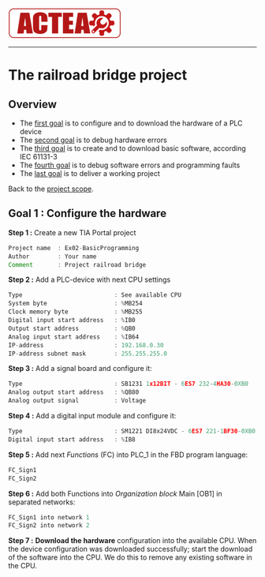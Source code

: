 
![ACTEA](../Logo_ACTEA_2.png)
_____________________________________
# The railroad bridge project
## Overview
-   The [first goal](Ex02/Subchapter04_01.md) is to configure and to download the hardware of a PLC device
-   The [second goal](Ex02/Subchapter04_02.md) is to debug hardware errors
-   The [third goal](Ex02/Subchapter04_03.md) is to create and to download basic software, according IEC 61131-3
-   The [fourth goal](Ex02/Subchapter04_04.md) is to debug software errors and programming faults
-   The [last goal](Ex02/Subchapter04_05.md) is to deliver a working project

Back to the [project scope](Ex02/Subchapter04.md).

## Goal 1 : Configure the hardware
**Step 1 :** Create a new TIA Portal project
```javascript
Project name  : Ex02-BasicProgramming
Author        : Your name
Comment       : Project railroad bridge
```

**Step 2 :** Add a PLC-device with next CPU settings
```javascript
Type                          : See available CPU
System byte                   : %MB254
Clock memory byte             : %MB255
Digital input start address   : %IB0
Output start address          : %QB0
Analog input start address    : %IB64
IP-address                    : 192.168.0.30
IP-address subnet mask        : 255.255.255.0
```

**Step 3 :** Add a signal board and configure it:
```javascript
Type                          : SB1231 1x12BIT - 6ES7 232-4HA30-0XB0
Analog output start address   : %QB80
Analog output signal          : Voltage
```

**Step 4 :** Add a digital input module and configure it:
```javascript
Type                          : SM1221 DI8x24VDC - 6ES7 221-1BF30-0XB0
Digital input start address   : %IB8
```

**Step 5 :** Add next *Functions* (FC) into PLC_1 in the FBD program language:
```javascript
FC_Sign1
FC_Sign2
```

**Step 6 :** Add both Functions into *Organization block* Main [OB1] in separated networks:
```javascript
FC_Sign1 into network 1
FC_Sign2 into network 2
```

**Step 7 :** **Download the hardware** configuration into the available CPU. When the device configuration was downloaded successfully; start the download of the software into the CPU. We do this to remove any existing software in the CPU.
